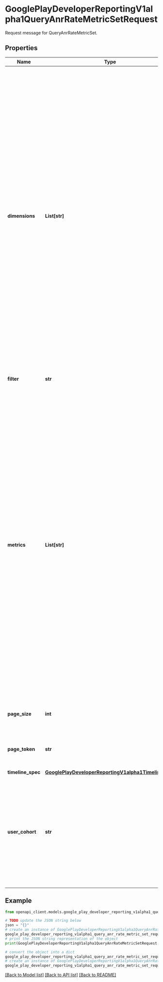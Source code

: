 # GooglePlayDeveloperReportingV1alpha1QueryAnrRateMetricSetRequest

Request message for QueryAnrRateMetricSet.

## Properties

Name | Type | Description | Notes
------------ | ------------- | ------------- | -------------
**dimensions** | **List[str]** | Dimensions to slice the metrics by. **Supported dimensions:** * &#x60;apiLevel&#x60; (string): the API level of Android that was running on the user&#39;s device, e.g., 26. * &#x60;versionCode&#x60; (int64): version of the app that was running on the user&#39;s device. * &#x60;deviceModel&#x60; (string): unique identifier of the user&#39;s device model. The form of the identifier is &#39;deviceBrand/device&#39;, where deviceBrand corresponds to Build.BRAND and device corresponds to Build.DEVICE, e.g., google/coral. * &#x60;deviceBrand&#x60; (string): unique identifier of the user&#39;s device brand, e.g., google. * &#x60;deviceType&#x60; (string): the type (also known as form factor) of the user&#39;s device, e.g., PHONE. * &#x60;countryCode&#x60; (string): the country or region of the user&#39;s device based on their IP address, represented as a 2-letter ISO-3166 code (e.g. US for the United States). * &#x60;deviceRamBucket&#x60; (int64): RAM of the device, in MB, in buckets (3GB, 4GB, etc.). * &#x60;deviceSocMake&#x60; (string): Make of the device&#39;s primary system-on-chip, e.g., Samsung. [Reference](https://developer.android.com/reference/android/os/Build#SOC_MANUFACTURER) * &#x60;deviceSocModel&#x60; (string): Model of the device&#39;s primary system-on-chip, e.g., \&quot;Exynos 2100\&quot;. [Reference](https://developer.android.com/reference/android/os/Build#SOC_MODEL) * &#x60;deviceCpuMake&#x60; (string): Make of the device&#39;s CPU, e.g., Qualcomm. * &#x60;deviceCpuModel&#x60; (string): Model of the device&#39;s CPU, e.g., \&quot;Kryo 240\&quot;. * &#x60;deviceGpuMake&#x60; (string): Make of the device&#39;s GPU, e.g., ARM. * &#x60;deviceGpuModel&#x60; (string): Model of the device&#39;s GPU, e.g., Mali. * &#x60;deviceGpuVersion&#x60; (string): Version of the device&#39;s GPU, e.g., T750. * &#x60;deviceVulkanVersion&#x60; (string): Vulkan version of the device, e.g., \&quot;4198400\&quot;. * &#x60;deviceGlEsVersion&#x60; (string): OpenGL ES version of the device, e.g., \&quot;196610\&quot;. * &#x60;deviceScreenSize&#x60; (string): Screen size of the device, e.g., NORMAL, LARGE. * &#x60;deviceScreenDpi&#x60; (string): Screen density of the device, e.g., mdpi, hdpi. | [optional] 
**filter** | **str** | Filters to apply to data. The filtering expression follows [AIP-160](https://google.aip.dev/160) standard and supports filtering by equality of all breakdown dimensions. | [optional] 
**metrics** | **List[str]** | Metrics to aggregate. **Supported metrics:** * &#x60;anrRate&#x60; (&#x60;google.type.Decimal&#x60;): Percentage of distinct users in the aggregation period that experienced at least one ANR. * &#x60;anrRate7dUserWeighted&#x60; (&#x60;google.type.Decimal&#x60;): Rolling average value of &#x60;anrRate&#x60; in the last 7 days. The daily values are weighted by the count of distinct users for the day. Not supported in HOURLY granularity. * &#x60;anrRate28dUserWeighted&#x60; (&#x60;google.type.Decimal&#x60;): Rolling average value of &#x60;anrRate&#x60; in the last 28 days. The daily values are weighted by the count of distinct users for the day. Not supported in HOURLY granularity. * &#x60;userPerceivedAnrRate&#x60; (&#x60;google.type.Decimal&#x60;): Percentage of distinct users in the aggregation period that experienced at least one user-perceived ANR. User-perceived ANRs are currently those of &#39;Input dispatching&#39; type. * &#x60;userPerceivedAnrRate7dUserWeighted&#x60; (&#x60;google.type.Decimal&#x60;): Rolling average value of &#x60;userPerceivedAnrRate&#x60; in the last 7 days. The daily values are weighted by the count of distinct users for the day. Not supported in HOURLY granularity. * &#x60;userPerceivedAnrRate28dUserWeighted&#x60; (&#x60;google.type.Decimal&#x60;): Rolling average value of &#x60;userPerceivedAnrRate&#x60; in the last 28 days. The daily values are weighted by the count of distinct users for the day. Not . supported in HOURLY granularity. * &#x60;distinctUsers&#x60; (&#x60;google.type.Decimal&#x60;): Count of distinct users in the aggregation period that were used as normalization value for the &#x60;anrRate&#x60; and &#x60;userPerceivedAnrRate&#x60; metrics. A user is counted in this metric if they used the app in the foreground during the aggregation period. Care must be taken not to aggregate this count further, as it may result in users being counted multiple times. The value is rounded to the nearest multiple of 10, 100, 1,000 or 1,000,000, depending on the magnitude of the value. | [optional] 
**page_size** | **int** | Maximum size of the returned data. If unspecified, at most 1000 rows will be returned. The maximum value is 100,000; values above 100,000 will be coerced to 100,000. | [optional] 
**page_token** | **str** | A page token, received from a previous call. Provide this to retrieve the subsequent page. When paginating, all other parameters provided to the request must match the call that provided the page token. | [optional] 
**timeline_spec** | [**GooglePlayDeveloperReportingV1alpha1TimelineSpec**](GooglePlayDeveloperReportingV1alpha1TimelineSpec.md) |  | [optional] 
**user_cohort** | **str** | User view to select. The output data will correspond to the selected view. **Supported values:** * &#x60;OS_PUBLIC&#x60; To select data from all publicly released Android versions. This is the default. Supports all the above dimensions. * &#x60;APP_TESTERS&#x60; To select data from users who have opted in to be testers. Supports all the above dimensions. * &#x60;OS_BETA&#x60; To select data from beta android versions only, excluding data from released android versions. Only the following dimensions are supported: * &#x60;versionCode&#x60; (int64): version of the app that was running on the user&#39;s device. * &#x60;osBuild&#x60; (string): OS build of the user&#39;s device, e.g., \&quot;T1B2.220916.004\&quot;. | [optional] 

## Example

```python
from openapi_client.models.google_play_developer_reporting_v1alpha1_query_anr_rate_metric_set_request import GooglePlayDeveloperReportingV1alpha1QueryAnrRateMetricSetRequest

# TODO update the JSON string below
json = "{}"
# create an instance of GooglePlayDeveloperReportingV1alpha1QueryAnrRateMetricSetRequest from a JSON string
google_play_developer_reporting_v1alpha1_query_anr_rate_metric_set_request_instance = GooglePlayDeveloperReportingV1alpha1QueryAnrRateMetricSetRequest.from_json(json)
# print the JSON string representation of the object
print(GooglePlayDeveloperReportingV1alpha1QueryAnrRateMetricSetRequest.to_json())

# convert the object into a dict
google_play_developer_reporting_v1alpha1_query_anr_rate_metric_set_request_dict = google_play_developer_reporting_v1alpha1_query_anr_rate_metric_set_request_instance.to_dict()
# create an instance of GooglePlayDeveloperReportingV1alpha1QueryAnrRateMetricSetRequest from a dict
google_play_developer_reporting_v1alpha1_query_anr_rate_metric_set_request_from_dict = GooglePlayDeveloperReportingV1alpha1QueryAnrRateMetricSetRequest.from_dict(google_play_developer_reporting_v1alpha1_query_anr_rate_metric_set_request_dict)
```
[[Back to Model list]](../README.md#documentation-for-models) [[Back to API list]](../README.md#documentation-for-api-endpoints) [[Back to README]](../README.md)


